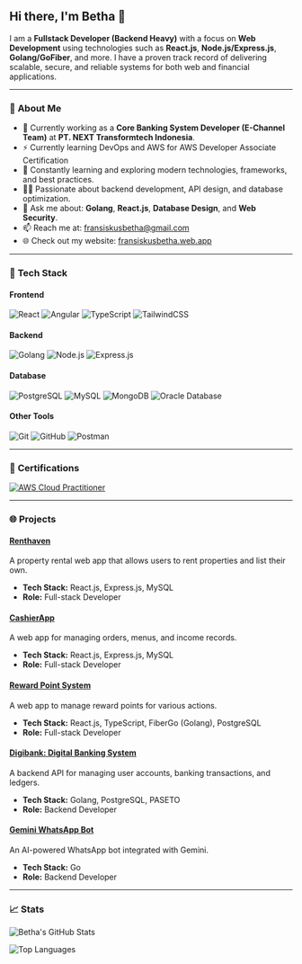 ## Hi there, I'm Betha 👋

I am a **Fullstack Developer (Backend Heavy)** with a focus on **Web Development** using technologies such as **React.js**, **Node.js/Express.js**, **Golang/GoFiber**, and more. I have a proven track record of delivering scalable, secure, and reliable systems for both web and financial applications.

---

### 🌟 **About Me**
- 🔭 Currently working as a **Core Banking System Developer (E-Channel Team)** at **PT. NEXT Transformtech Indonesia**.
- ⚡ Currently learning DevOps and AWS for AWS Developer Associate Certification
- 🌱 Constantly learning and exploring modern technologies, frameworks, and best practices.
- 👨‍💻 Passionate about backend development, API design, and database optimization.
- 💬 Ask me about: **Golang**, **React.js**, **Database Design**, and **Web Security**.
- 📫 Reach me at: [fransiskusbetha@gmail.com](mailto:fransiskusbetha@gmail.com)
- 🌐 Check out my website: [fransiskusbetha.web.app](https://www.fransiskusbetha.web.app)

---

### 🚀 **Tech Stack**

#### **Frontend**
![React](https://img.shields.io/badge/-React-61DAFB?style=flat&logo=react&logoColor=white)
![Angular](https://img.shields.io/badge/-Angular-DD0031?style=flat&logo=angular&logoColor=white)
![TypeScript](https://img.shields.io/badge/-TypeScript-3178C6?style=flat&logo=typescript&logoColor=white)
![TailwindCSS](https://img.shields.io/badge/-TailwindCSS-06B6D4?style=flat&logo=tailwind-css&logoColor=white)

#### **Backend**
![Golang](https://img.shields.io/badge/-Golang-00ADD8?style=flat&logo=go&logoColor=white)
![Node.js](https://img.shields.io/badge/-Node.js-339933?style=flat&logo=node.js&logoColor=white)
![Express.js](https://img.shields.io/badge/-Express.js-000000?style=flat&logo=express&logoColor=white)

#### **Database**
![PostgreSQL](https://img.shields.io/badge/-PostgreSQL-4169E1?style=flat&logo=postgresql&logoColor=white)
![MySQL](https://img.shields.io/badge/-MySQL-4479A1?style=flat&logo=mysql&logoColor=white)
![MongoDB](https://img.shields.io/badge/-MongoDB-47A248?style=flat&logo=mongodb&logoColor=white)
![Oracle Database](https://img.shields.io/badge/-Oracle%20DB-F80000?style=flat&logo=oracle&logoColor=white)

#### **Other Tools**
![Git](https://img.shields.io/badge/-Git-F05032?style=flat&logo=git&logoColor=white)
![GitHub](https://img.shields.io/badge/-GitHub-181717?style=flat&logo=github&logoColor=white)
![Postman](https://img.shields.io/badge/-Postman-FF6C37?style=flat&logo=postman&logoColor=white)

---

### 📜 **Certifications**
[![AWS Cloud Practitioner](https://images.credly.com/size/340x340/images/2784d0d8-327c-406f-971e-9f0e15097003/image.png)](https://www.credly.com/badges/762bb35c-c8df-4efc-b959-f784b71ef965/linked_in_profile)

---

### 🌐 **Projects**
#### **[Renthaven](https://github.com/slothfuldog/renthaven)**
A property rental web app that allows users to rent properties and list their own. 
- **Tech Stack:** React.js, Express.js, MySQL
- **Role:** Full-stack Developer

#### **[CashierApp](https://github.com/slothfuldog/cashierapp)**
A web app for managing orders, menus, and income records.
- **Tech Stack:** React.js, Express.js, MySQL
- **Role:** Full-stack Developer

#### **[Reward Point System](https://github.com/slothfuldog/reward-point-system)**
A web app to manage reward points for various actions.
- **Tech Stack:** React.js, TypeScript, FiberGo (Golang), PostgreSQL
- **Role:** Full-stack Developer

#### **[Digibank: Digital Banking System](https://github.com/slothfuldog/digibank)**
A backend API for managing user accounts, banking transactions, and ledgers.
- **Tech Stack:** Golang, PostgreSQL, PASETO
- **Role:** Backend Developer

#### **[Gemini WhatsApp Bot](https://github.com/slothfuldog/go-gemini-whatsapp)**
An AI-powered WhatsApp bot integrated with Gemini.
- **Tech Stack:** Go
- **Role:** Backend Developer

---

### 📈 **Stats**
![Betha's GitHub Stats](https://github-readme-stats.vercel.app/api?username=slothfuldog&theme=vue-dark&show_icons=true&hide_border=false&count_private=true)

![Top Languages](https://github-readme-stats.vercel.app/api/top-langs/?username=slothfuldog&theme=vue-dark&show_icons=true&hide_border=false&layout=compact)
